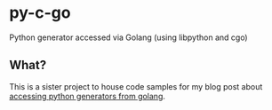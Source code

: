 # py-c-go

Python generator accessed via Golang (using libpython and cgo)

## What?

This is a sister project to house code samples for my blog post about [accessing python generators from golang](https://sabhiram.com/python/c/go/2018/09/21/using_python_generators_with_go.html).
